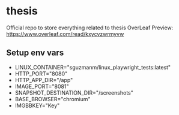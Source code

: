 # thesis

Official repo to store everything related to thesis
OverLeaf Preview: https://www.overleaf.com/read/kxycvzwrmyvw

## Setup env vars

- LINUX_CONTAINER="sguzmanm/linux_playwright_tests:latest"
- HTTP_PORT="8080"
- HTTP_APP_DIR="/app"
- IMAGE_PORT="8081"
- SNAPSHOT_DESTINATION_DIR="/screenshots"
- BASE_BROWSER="chromium"
- IMGBBKEY="Key"
